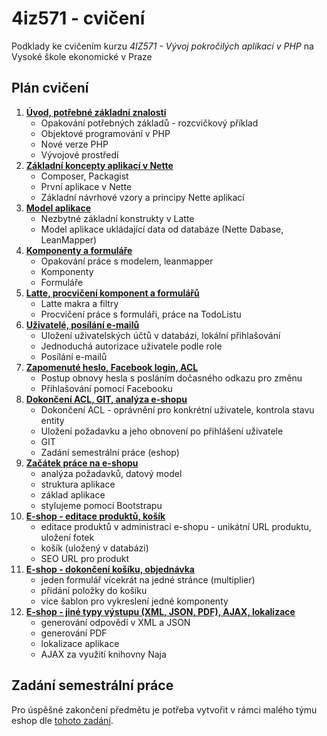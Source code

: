 # 4iz571 - cvičení 
Podklady ke cvičením kurzu *4IZ571 - Vývoj pokročilých aplikací v PHP* na Vysoké škole ekonomické v Praze

## Plán cvičení

1. **[Úvod, potřebné základní znalosti](./01-uvod)**
    - Opakování potřebných základů - rozcvičkový příklad
    - Objektové programování v PHP
    - Nové verze PHP
    - Vývojové prostředí 
2. **[Základní koncepty aplikací v Nette](./02-zakladni-koncepty)**  
    - Composer, Packagist
    - První aplikace v Nette
    - Základní návrhové vzory a principy Nette aplikací 
3. **[Model aplikace](./03-model)**  
    - Nezbytné základní konstrukty v Latte
    - Model aplikace ukládající data od databáze (Nette Dabase, LeanMapper)
4. **[Komponenty a formuláře](./04-komponenty-formulare)**
    - Opakování práce s modelem, leanmapper
    - Komponenty
    - Formuláře    
5. **[Latte, procvičení komponent a formulářů](./05-latte-formulare)**
    - Latte makra a filtry
    - Procvičení práce s formuláři, práce na TodoListu
6. **[Uživatelé, posílání e-mailů](./06-uzivatele-maily)**
    - Uložení uživatelských účtů v databázi, lokální přihlašování
    - Jednoduchá autorizace uživatele podle role
    - Posílání e-mailů
7. **[Zapomenuté heslo, Facebook login, ACL](./07-fb-uzivatele)**
    - Postup obnovy hesla s posláním dočasného odkazu pro změnu
    - Přihlašování pomocí Facebooku
8. **[Dokončení ACL, GIT, analýza e-shopu](./08-acl-git-eshop-analyza)**
    - Dokončení ACL - oprávnění pro konkrétní uživatele, kontrola stavu entity
    - Uložení požadavku a jeho obnovení po přihlášení uživatele
    - GIT
    - Zadání semestrální práce (eshop)
9. **[Začátek práce na e-shopu](./09-eshop-zaklad)**
    - analýza požadavků, datový model
    - struktura aplikace
    - základ aplikace
    - stylujeme pomocí Bootstrapu
10. **[E-shop - editace produktů, košík](./10-eshop-kosik)**
    - editace produktů v administraci e-shopu - unikátní URL produktu, uložení fotek
    - košík (uložený v databázi)
    - SEO URL pro produkt     
11. **[E-shop - dokončení košíku, objednávka](./11-eshop-kosik-objednavka)**
    - jeden formulář vícekrát na jedné stránce (multiplier)
    - přidání položky do košíku
    - více šablon pro vykreslení jedné komponenty
12. **[E-shop - jiné typy výstupu (XML, JSON, PDF), AJAX, lokalizace](./12-eshop-ajax-vystupy)**             
    - generování odpovědí v XML a JSON
    - generování PDF
    - lokalizace aplikace
    - AJAX za využití knihovny Naja

## Zadání semestrální práce
Pro úspěšné zakončení předmětu je potřeba vytvořit v rámci malého týmu eshop dle [tohoto zadání](eshop-zadani.md).                     